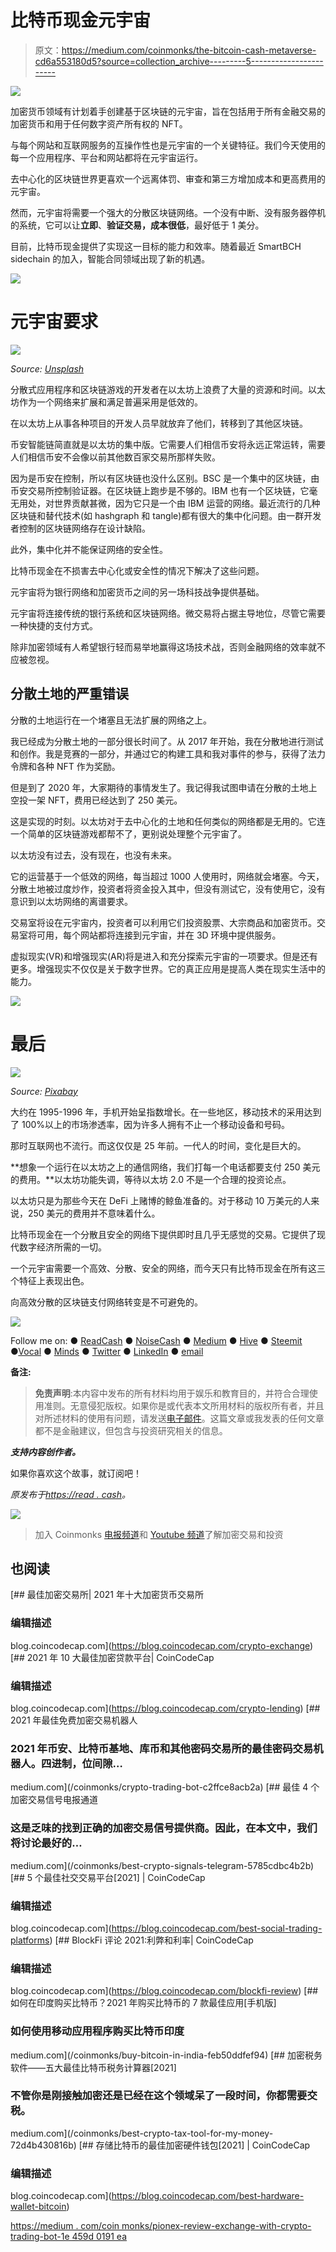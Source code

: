 # 比特币现金元宇宙

> 原文：<https://medium.com/coinmonks/the-bitcoin-cash-metaverse-cd6a553180d5?source=collection_archive---------5----------------------->

![](img/01cec8301d6394bed2a669cc679c5764.png)

加密货币领域有计划着手创建基于区块链的元宇宙，旨在包括用于所有金融交易的加密货币和用于任何数字资产所有权的 NFT。

与每个网站和互联网服务的互操作性也是元宇宙的一个关键特征。我们今天使用的每一个应用程序、平台和网站都将在元宇宙运行。

去中心化的区块链世界更喜欢一个远离体罚、审查和第三方增加成本和更高费用的元宇宙。

然而，元宇宙将需要一个强大的分散区块链网络。一个没有中断、没有服务器停机的系统，它可以让**立即**、**验证交易，成本很低**，最好低于 1 美分。

目前，比特币现金提供了实现这一目标的能力和效率。随着最近 SmartBCH sidechain 的加入，智能合同领域出现了新的机遇。

![](img/f45130952a53784172d47cb34123d59a.png)

# 元宇宙要求

![](img/2df0f29ed53896c0b00e00b0854aebcc.png)

*Source:* [*Unsplash*](https://unsplash.com/photos/2UjheC7FBWQ)

分散式应用程序和区块链游戏的开发者在以太坊上浪费了大量的资源和时间。以太坊作为一个网络来扩展和满足普遍采用是低效的。

在以太坊上从事各种项目的开发人员早就放弃了他们，转移到了其他区块链。

币安智能链简直就是以太坊的集中版。它需要人们相信币安将永远正常运转，需要人们相信币安不会像以前其他数百家交易所那样失败。

因为是币安在控制，所以有区块链也没什么区别。BSC 是一个集中的区块链，由币安交易所控制验证器。在区块链上跑步是不够的。IBM 也有一个区块链，它毫无用处，对世界贡献甚微，因为它只是一个由 IBM 运营的网络。最近流行的几种区块链和替代技术(如 hashgraph 和 tangle)都有很大的集中化问题。由一群开发者控制的区块链网络存在设计缺陷。

此外，集中化并不能保证网络的安全性。

比特币现金在不损害去中心化或安全性的情况下解决了这些问题。

元宇宙将为银行网络和加密货币之间的另一场科技战争提供基础。

元宇宙将连接传统的银行系统和区块链网络。微交易将占据主导地位，尽管它需要一种快捷的支付方式。

除非加密领域有人希望银行轻而易举地赢得这场技术战，否则金融网络的效率就不应被忽视。

## 分散土地的严重错误

分散的土地运行在一个堵塞且无法扩展的网络之上。

我已经成为分散土地的一部分很长时间了。从 2017 年开始，我在分散地进行测试和创作。我是竞赛的一部分，并通过它的构建工具和我对事件的参与，获得了法力令牌和各种 NFT 作为奖励。

但是到了 2020 年，大家期待的事情发生了。我记得我试图申请在分散的土地上空投一架 NFT，费用已经达到了 250 美元。

这是实现的时刻。以太坊对于去中心化的土地和任何类似的网络都是无用的。它连一个简单的区块链游戏都帮不了，更别说处理整个元宇宙了。

以太坊没有过去，没有现在，也没有未来。

它的运营基于一个低效的网络，每当超过 1000 人使用时，网络就会堵塞。今天，分散土地被过度炒作，投资者将资金投入其中，但没有测试它，没有使用它，没有意识到以太坊网络的离谱要求。

交易室将设在元宇宙内，投资者可以利用它们投资股票、大宗商品和加密货币。交易室将可用，每个网站都将连接到元宇宙，并在 3D 环境中提供服务。

虚拟现实(VR)和增强现实(AR)将是进入和充分探索元宇宙的一项要求。但是还有更多。增强现实不仅仅是关于数字世界。它的真正应用是提高人类在现实生活中的能力。

![](img/f45130952a53784172d47cb34123d59a.png)

# 最后

![](img/9a9e64cdc301161d3e23ac69e6e7f728.png)

*Source:* [*Pixabay*](https://pixabay.com/illustrations/virtual-reality-psyche-mask-4908697/)

大约在 1995-1996 年，手机开始呈指数增长。在一些地区，移动技术的采用达到了 100%以上的市场渗透率，因为许多人拥有不止一个移动设备和号码。

那时互联网也不流行。而这仅仅是 25 年前。一代人的时间，变化是巨大的。

**想象一个运行在以太坊之上的通信网络，我们打每一个电话都要支付 250 美元的费用。**以太坊功能失调，等待以太坊 2.0 不是一个合理的投资论点。

以太坊只是为那些今天在 DeFi 上赌博的鲸鱼准备的。对于移动 10 万美元的人来说，250 美元的费用并不意味着什么。

比特币现金在一个分散且安全的网络下提供即时且几乎无感觉的交易。它提供了现代数字经济所需的一切。

一个元宇宙需要一个高效、分散、安全的网络，而今天只有比特币现金在所有这三个特征上表现出色。

向高效分散的区块链支付网络转变是不可避免的。

![](img/f45130952a53784172d47cb34123d59a.png)

Follow me on: ● [ReadCash](https://read.cash/@Pantera) ● [NoiseCash](https://noise.cash/u/Pantera99) ● [Medium](/@panterabch) ● [Hive](https://hive.blog/@pantera1) ● [Steemit](https://steemit.com/@pantera1) ●[Vocal](https://vocal.media/authors/pantera) ● [Minds](https://www.minds.com/pantera99/) ● [Twitter](https://twitter.com/Panterabch) ● [LinkedIn](https://www.linkedin.com/in/panterabch/) ● [email](https://read.cash/@Pantera/localcryptos-p2p-exchange-is-now-offering-bitcoin-cash-trading-06637230#bad-link)

**备注:**

> **免责声明**:本内容中发布的所有材料均用于娱乐和教育目的，并符合合理使用准则。无意侵犯版权。如果你是或代表本文所用材料的版权所有者，并且对所述材料的使用有问题，请发送[电子邮件](https://read.cash/@Pantera/cryptouknowns-battlegrounds-the-crypto-battle-royal-part-i-0ca762da#bad-link)。这篇文章或我发表的任何文章都不是金融建议，但包含与投资研究相关的信息。

***支持内容创作者。***

如果你喜欢这个故事，就订阅吧！

*原发布于*[*https://read . cash*](https://read.cash/@Pantera/the-bitcoin-cash-metaverse-9ff60ddd)*。*

![](img/f45130952a53784172d47cb34123d59a.png)

> 加入 Coinmonks [电报频道](https://t.me/coincodecap)和 [Youtube 频道](https://www.youtube.com/c/coinmonks/videos)了解加密交易和投资

## 也阅读

[](https://blog.coincodecap.com/crypto-exchange) [## 最佳加密交易所| 2021 年十大加密货币交易所

### 编辑描述

blog.coincodecap.com](https://blog.coincodecap.com/crypto-exchange) [](https://blog.coincodecap.com/crypto-lending) [## 2021 年 10 大最佳加密贷款平台| CoinCodeCap

### 编辑描述

blog.coincodecap.com](https://blog.coincodecap.com/crypto-lending) [](/coinmonks/crypto-trading-bot-c2ffce8acb2a) [## 2021 年最佳免费加密交易机器人

### 2021 年币安、比特币基地、库币和其他密码交易所的最佳密码交易机器人。四进制，位间隙…

medium.com](/coinmonks/crypto-trading-bot-c2ffce8acb2a) [](/coinmonks/best-crypto-signals-telegram-5785cdbc4b2b) [## 最佳 4 个加密交易信号电报通道

### 这是乏味的找到正确的加密交易信号提供商。因此，在本文中，我们将讨论最好的…

medium.com](/coinmonks/best-crypto-signals-telegram-5785cdbc4b2b)  [## 5 个最佳社交交易平台[2021] | CoinCodeCap

### 编辑描述

blog.coincodecap.com](https://blog.coincodecap.com/best-social-trading-platforms) [](https://blog.coincodecap.com/blockfi-review) [## BlockFi 评论 2021:利弊和利率| CoinCodeCap

### 编辑描述

blog.coincodecap.com](https://blog.coincodecap.com/blockfi-review) [](/coinmonks/buy-bitcoin-in-india-feb50ddfef94) [## 如何在印度购买比特币？2021 年购买比特币的 7 款最佳应用[手机版]

### 如何使用移动应用程序购买比特币印度

medium.com](/coinmonks/buy-bitcoin-in-india-feb50ddfef94) [](/coinmonks/best-crypto-tax-tool-for-my-money-72d4b430816b) [## 加密税务软件——五大最佳比特币税务计算器[2021]

### 不管你是刚接触加密还是已经在这个领域呆了一段时间，你都需要交税。

medium.com](/coinmonks/best-crypto-tax-tool-for-my-money-72d4b430816b) [](https://blog.coincodecap.com/best-hardware-wallet-bitcoin) [## 存储比特币的最佳加密硬件钱包[2021] | CoinCodeCap

### 编辑描述

blog.coincodecap.com](https://blog.coincodecap.com/best-hardware-wallet-bitcoin) 

[https://medium . com/coin monks/pionex-review-exchange-with-crypto-trading-bot-1e 459d 0191 ea](/coinmonks/pionex-review-exchange-with-crypto-trading-bot-1e459d0191ea)